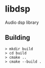 # libdsp
Audio dsp library


## Building

```
> mkdir build
> cd build
> cmake ..
> cmake --build .
```
